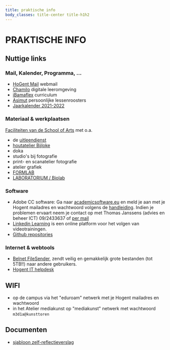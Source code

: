 ```yaml
---
title: praktische info
body_classes: title-center title-h1h2
---
```


# PRAKTISCHE INFO
## Nuttige links

### Mail, Kalender, Programma, ...
* [HoGent Mail](http://webmail.hogent.be/) webmail
* [Chamilo](https://chamilo.hogent.be/) digitale leeromgeving
* [iBamaflex](https://ibamaflex.hogent.be/) curriculum
* [Asimut](https://hogent.asimut.net/public/) persoonlijke lessenroosters
* [Jaarkalender 2021-2022](https://schoolofartsgent.be/2021/wp-content/uploads/2021/05/07_Acad-kal-2021-2022-SCH-ACAD-v2.pdf)

### Materiaal & werkplaatsen
[Faciliteiten van de School of Arts](https://schoolofartsgent.be/nl/onderwijs/faciliteiten) met o.a.
* de [uitleendienst](http://uitleendienst.schoolofarts.be/users/sign_in)
* [houtatelier Bijloke](https://www.facebook.com/KASKhoutatelier)
* doka
* studio's bij fotografie
* print- en scanatelier fotografie
* atelier grafiek
* [FORMLAB](https://www.formlab.schoolofarts.be/)
* [LABORATORIUM / Biolab](http://www.laboratorium.bio/)

### Software
* Adobe CC software: Ga naar [academicsoftware.eu](https://www.academicsoftware.eu/) en meld je aan met je Hogent mailadres en wachtwoord volgens de [handleiding](https://streamable.com/tb4xyr). Indien je problemen ervaart neem je contact op met Thomas Janssens (advies en beheer ICT) 09/2433637 of [per mail](mailto:thomas.janssens@hogent.be)
* [Linkedin Learning](https://linkedin-learning.pxf.io/) is een online platform voor het volgen van videotrainingen.
* [Github repositories](https://github.com/theBlackBoxSociety/)

### Internet & webtools
* [Belnet FileSender](https://filesender.belnet.be/index.php?s=upload), zendt veilig en gemakkelijk grote bestanden (tot 5TB!!) naar andere gebruikers.
* [Hogent IT helpdesk](https://servicedesk.hogent.be/)

## WIFI
* op de campus via het "eduroam" netwerk met je Hogent mailadres en wachtwoord
* in het Atelier mediakunst op "mediakunst" netwerk met wachtwoord `m3d1a@kunsttoren`

## Documenten
* [sjabloon zelf-reflectieverslag](%assets_url%/SjabloonReflectieverslag.rtf)
